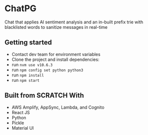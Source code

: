 # ChatPG
Chat that applies AI sentiment analysis and an in-built prefix trie with blacklisted words to sanitize messages in real-time


## Getting started
- Contact dev team for environment variables
- Clone the project and install dependencies:
- run ```nvm use v10.6.3```
- run ```npm config set python python3```
- run ```npm install```
- run ```npm start```

## Built from SCRATCH With

* AWS Amplify, AppSync, Lambda, and Cognito
* React JS
* Python
* Pickle
* Material UI

